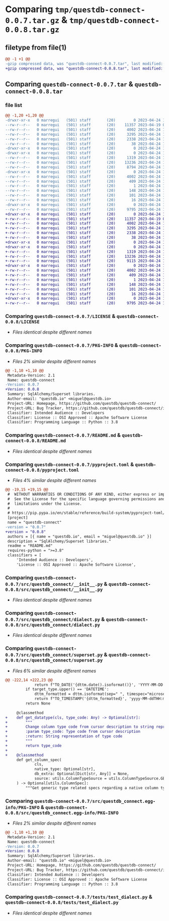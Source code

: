 # Comparing `tmp/questdb-connect-0.0.7.tar.gz` & `tmp/questdb-connect-0.0.8.tar.gz`

## filetype from file(1)

```diff
@@ -1 +1 @@
-gzip compressed data, was "questdb-connect-0.0.7.tar", last modified: Mon Apr 24 13:53:37 2023, max compression
+gzip compressed data, was "questdb-connect-0.0.8.tar", last modified: Mon Apr 24 14:09:27 2023, max compression
```

## Comparing `questdb-connect-0.0.7.tar` & `questdb-connect-0.0.8.tar`

### file list

```diff
@@ -1,20 +1,20 @@
-drwxr-xr-x   0 marregui   (501) staff       (20)        0 2023-04-24 13:53:37.795666 questdb-connect-0.0.7/
--rw-r--r--   0 marregui   (501) staff       (20)    11357 2023-04-19 08:13:39.000000 questdb-connect-0.0.7/LICENSE
--rw-r--r--   0 marregui   (501) staff       (20)     4002 2023-04-24 13:53:37.795520 questdb-connect-0.0.7/PKG-INFO
--rw-r--r--   0 marregui   (501) staff       (20)     3295 2023-04-24 12:57:30.000000 questdb-connect-0.0.7/README.md
--rw-r--r--   0 marregui   (501) staff       (20)     2338 2023-04-24 13:52:45.000000 questdb-connect-0.0.7/pyproject.toml
--rw-r--r--   0 marregui   (501) staff       (20)       38 2023-04-24 13:53:37.795702 questdb-connect-0.0.7/setup.cfg
-drwxr-xr-x   0 marregui   (501) staff       (20)        0 2023-04-24 13:53:37.791257 questdb-connect-0.0.7/src/
-drwxr-xr-x   0 marregui   (501) staff       (20)        0 2023-04-24 13:53:37.793516 questdb-connect-0.0.7/src/questdb_connect/
--rw-r--r--   0 marregui   (501) staff       (20)     1319 2023-04-24 12:28:52.000000 questdb-connect-0.0.7/src/questdb_connect/__init__.py
--rw-r--r--   0 marregui   (501) staff       (20)    13236 2023-04-24 13:52:45.000000 questdb-connect-0.0.7/src/questdb_connect/dialect.py
--rw-r--r--   0 marregui   (501) staff       (20)     8794 2023-04-24 13:52:45.000000 questdb-connect-0.0.7/src/questdb_connect/superset.py
-drwxr-xr-x   0 marregui   (501) staff       (20)        0 2023-04-24 13:53:37.795017 questdb-connect-0.0.7/src/questdb_connect.egg-info/
--rw-r--r--   0 marregui   (501) staff       (20)     4002 2023-04-24 13:53:37.000000 questdb-connect-0.0.7/src/questdb_connect.egg-info/PKG-INFO
--rw-r--r--   0 marregui   (501) staff       (20)      409 2023-04-24 13:53:37.000000 questdb-connect-0.0.7/src/questdb_connect.egg-info/SOURCES.txt
--rw-r--r--   0 marregui   (501) staff       (20)        1 2023-04-24 13:53:37.000000 questdb-connect-0.0.7/src/questdb_connect.egg-info/dependency_links.txt
--rw-r--r--   0 marregui   (501) staff       (20)      148 2023-04-24 13:53:37.000000 questdb-connect-0.0.7/src/questdb_connect.egg-info/entry_points.txt
--rw-r--r--   0 marregui   (501) staff       (20)      101 2023-04-24 13:53:37.000000 questdb-connect-0.0.7/src/questdb_connect.egg-info/requires.txt
--rw-r--r--   0 marregui   (501) staff       (20)       16 2023-04-24 13:53:37.000000 questdb-connect-0.0.7/src/questdb_connect.egg-info/top_level.txt
-drwxr-xr-x   0 marregui   (501) staff       (20)        0 2023-04-24 13:53:37.795151 questdb-connect-0.0.7/tests/
--rw-r--r--   0 marregui   (501) staff       (20)     9795 2023-04-24 12:28:24.000000 questdb-connect-0.0.7/tests/test_dialect.py
+drwxr-xr-x   0 marregui   (501) staff       (20)        0 2023-04-24 14:09:27.504159 questdb-connect-0.0.8/
+-rw-r--r--   0 marregui   (501) staff       (20)    11357 2023-04-19 08:13:39.000000 questdb-connect-0.0.8/LICENSE
+-rw-r--r--   0 marregui   (501) staff       (20)     4002 2023-04-24 14:09:27.504013 questdb-connect-0.0.8/PKG-INFO
+-rw-r--r--   0 marregui   (501) staff       (20)     3295 2023-04-24 12:57:30.000000 questdb-connect-0.0.8/README.md
+-rw-r--r--   0 marregui   (501) staff       (20)     2338 2023-04-24 14:09:05.000000 questdb-connect-0.0.8/pyproject.toml
+-rw-r--r--   0 marregui   (501) staff       (20)       38 2023-04-24 14:09:27.504195 questdb-connect-0.0.8/setup.cfg
+drwxr-xr-x   0 marregui   (501) staff       (20)        0 2023-04-24 14:09:27.500859 questdb-connect-0.0.8/src/
+drwxr-xr-x   0 marregui   (501) staff       (20)        0 2023-04-24 14:09:27.502544 questdb-connect-0.0.8/src/questdb_connect/
+-rw-r--r--   0 marregui   (501) staff       (20)     1319 2023-04-24 12:28:52.000000 questdb-connect-0.0.8/src/questdb_connect/__init__.py
+-rw-r--r--   0 marregui   (501) staff       (20)    13236 2023-04-24 13:52:45.000000 questdb-connect-0.0.8/src/questdb_connect/dialect.py
+-rw-r--r--   0 marregui   (501) staff       (20)     9115 2023-04-24 14:08:46.000000 questdb-connect-0.0.8/src/questdb_connect/superset.py
+drwxr-xr-x   0 marregui   (501) staff       (20)        0 2023-04-24 14:09:27.503527 questdb-connect-0.0.8/src/questdb_connect.egg-info/
+-rw-r--r--   0 marregui   (501) staff       (20)     4002 2023-04-24 14:09:27.000000 questdb-connect-0.0.8/src/questdb_connect.egg-info/PKG-INFO
+-rw-r--r--   0 marregui   (501) staff       (20)      409 2023-04-24 14:09:27.000000 questdb-connect-0.0.8/src/questdb_connect.egg-info/SOURCES.txt
+-rw-r--r--   0 marregui   (501) staff       (20)        1 2023-04-24 14:09:27.000000 questdb-connect-0.0.8/src/questdb_connect.egg-info/dependency_links.txt
+-rw-r--r--   0 marregui   (501) staff       (20)      148 2023-04-24 14:09:27.000000 questdb-connect-0.0.8/src/questdb_connect.egg-info/entry_points.txt
+-rw-r--r--   0 marregui   (501) staff       (20)      101 2023-04-24 14:09:27.000000 questdb-connect-0.0.8/src/questdb_connect.egg-info/requires.txt
+-rw-r--r--   0 marregui   (501) staff       (20)       16 2023-04-24 14:09:27.000000 questdb-connect-0.0.8/src/questdb_connect.egg-info/top_level.txt
+drwxr-xr-x   0 marregui   (501) staff       (20)        0 2023-04-24 14:09:27.503667 questdb-connect-0.0.8/tests/
+-rw-r--r--   0 marregui   (501) staff       (20)     9795 2023-04-24 12:28:24.000000 questdb-connect-0.0.8/tests/test_dialect.py
```

### Comparing `questdb-connect-0.0.7/LICENSE` & `questdb-connect-0.0.8/LICENSE`

 * *Files identical despite different names*

### Comparing `questdb-connect-0.0.7/PKG-INFO` & `questdb-connect-0.0.8/PKG-INFO`

 * *Files 2% similar despite different names*

```diff
@@ -1,10 +1,10 @@
 Metadata-Version: 2.1
 Name: questdb-connect
-Version: 0.0.7
+Version: 0.0.8
 Summary: SqlAlchemy/Superset libraries.
 Author-email: "questdb.io" <miguel@questdb.io>
 Project-URL: Homepage, https://github.com/questdb/questdb-connect/
 Project-URL: Bug Tracker, https://github.com/questdb/questdb-connect/issues/
 Classifier: Intended Audience :: Developers
 Classifier: License :: OSI Approved :: Apache Software License
 Classifier: Programming Language :: Python :: 3.8
```

### Comparing `questdb-connect-0.0.7/README.md` & `questdb-connect-0.0.8/README.md`

 * *Files identical despite different names*

### Comparing `questdb-connect-0.0.7/pyproject.toml` & `questdb-connect-0.0.8/pyproject.toml`

 * *Files 4% similar despite different names*

```diff
@@ -19,15 +19,15 @@
 #  WITHOUT WARRANTIES OR CONDITIONS OF ANY KIND, either express or implied.
 #  See the License for the specific language governing permissions and
 #  limitations under the License.
 #
 # https://pip.pypa.io/en/stable/reference/build-system/pyproject-toml/
 [project]
 name = "questdb-connect"
-version = "0.0.7"
+version = "0.0.8"
 authors = [{ name = "questdb.io", email = "miguel@questdb.io" }]
 description = "SqlAlchemy/Superset libraries."
 readme = "README.md"
 requires-python = ">=3.8"
 classifiers = [
     'Intended Audience :: Developers',
     'License :: OSI Approved :: Apache Software License',
```

### Comparing `questdb-connect-0.0.7/src/questdb_connect/__init__.py` & `questdb-connect-0.0.8/src/questdb_connect/__init__.py`

 * *Files identical despite different names*

### Comparing `questdb-connect-0.0.7/src/questdb_connect/dialect.py` & `questdb-connect-0.0.8/src/questdb_connect/dialect.py`

 * *Files identical despite different names*

### Comparing `questdb-connect-0.0.7/src/questdb_connect/superset.py` & `questdb-connect-0.0.8/src/questdb_connect/superset.py`

 * *Files 6% similar despite different names*

```diff
@@ -222,14 +222,23 @@
             return f"TO_DATE('{dttm.date().isoformat()}', 'YYYY-MM-DD')"
         if target_type.upper() == 'DATETIME':
             dttm_formatted = dttm.isoformat(sep=" ", timespec="microseconds")
             return f"TO_TIMESTAMP('{dttm_formatted}', 'yyyy-MM-ddTHH:mm:ss.SSSUUUZ')"
         return None
 
     @classmethod
+    def get_datatype(cls, type_code: Any) -> Optional[str]:
+        """
+        Change column type code from cursor description to string representation.
+        :param type_code: Type code from cursor description
+        :return: String representation of type code
+        """
+        return type_code
+
+    @classmethod
     def get_column_spec(
             cls,
             native_type: Optional[str],
             db_extra: Optional[Dict[str, Any]] = None,
             source: utils.ColumnTypeSource = utils.ColumnTypeSource.GET_TABLE,
     ) -> Optional[utils.ColumnSpec]:
         """Get generic type related specs regarding a native column type.
```

### Comparing `questdb-connect-0.0.7/src/questdb_connect.egg-info/PKG-INFO` & `questdb-connect-0.0.8/src/questdb_connect.egg-info/PKG-INFO`

 * *Files 2% similar despite different names*

```diff
@@ -1,10 +1,10 @@
 Metadata-Version: 2.1
 Name: questdb-connect
-Version: 0.0.7
+Version: 0.0.8
 Summary: SqlAlchemy/Superset libraries.
 Author-email: "questdb.io" <miguel@questdb.io>
 Project-URL: Homepage, https://github.com/questdb/questdb-connect/
 Project-URL: Bug Tracker, https://github.com/questdb/questdb-connect/issues/
 Classifier: Intended Audience :: Developers
 Classifier: License :: OSI Approved :: Apache Software License
 Classifier: Programming Language :: Python :: 3.8
```

### Comparing `questdb-connect-0.0.7/tests/test_dialect.py` & `questdb-connect-0.0.8/tests/test_dialect.py`

 * *Files identical despite different names*

